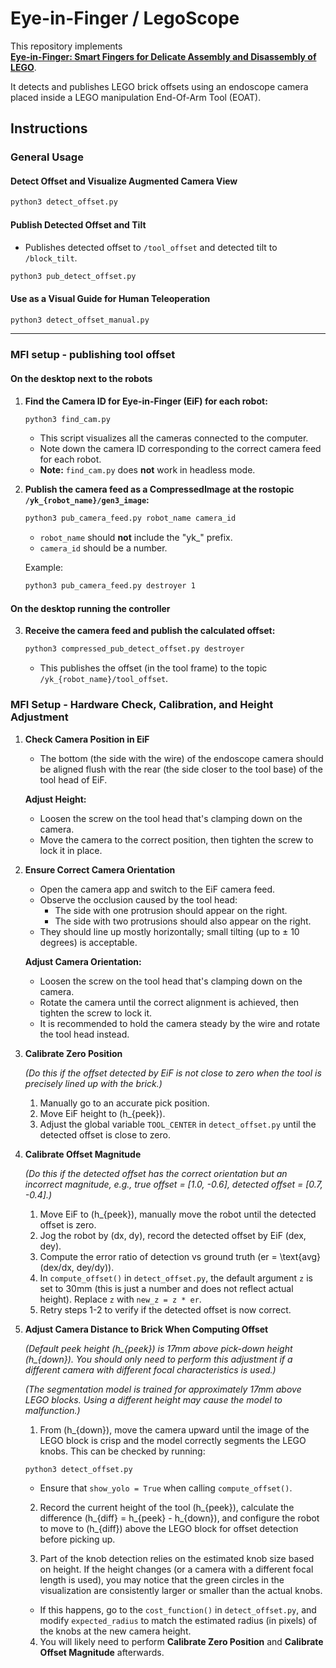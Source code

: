 # Eye-in-Finger / LegoScope

This repository implements  
[**Eye-in-Finger: Smart Fingers for Delicate Assembly and Disassembly of LEGO**](https://arxiv.org/abs/2503.06848).

It detects and publishes LEGO brick offsets using an endoscope camera placed inside a LEGO manipulation End-Of-Arm Tool (EOAT).

## Instructions

### General Usage

#### Detect Offset and Visualize Augmented Camera View

```sh
python3 detect_offset.py
```

#### Publish Detected Offset and Tilt

- Publishes detected offset to `/tool_offset` and detected tilt to `/block_tilt`.

```sh
python3 pub_detect_offset.py
```

#### Use as a Visual Guide for Human Teleoperation

```sh
python3 detect_offset_manual.py
```

---

### MFI setup - publishing tool offset

#### On the desktop next to the robots

1. **Find the Camera ID for Eye-in-Finger (EiF) for each robot:**

    ```sh
    python3 find_cam.py
    ```

    - This script visualizes all the cameras connected to the computer.
    - Note down the camera ID corresponding to the correct camera feed for each robot.
    - **Note:** `find_cam.py` does **not** work in headless mode.

2. **Publish the camera feed as a CompressedImage at the rostopic `/yk_{robot_name}/gen3_image`:**

    ```sh
    python3 pub_camera_feed.py robot_name camera_id
    ```

    - `robot_name` should **not** include the "yk_" prefix.
    - `camera_id` should be a number.

    Example:

    ```sh
    python3 pub_camera_feed.py destroyer 1
    ```

#### On the desktop running the controller

3. **Receive the camera feed and publish the calculated offset:**

    ```sh
    python3 compressed_pub_detect_offset.py destroyer
    ```

    - This publishes the offset (in the tool frame) to the topic `/yk_{robot_name}/tool_offset`.


### MFI Setup - Hardware Check, Calibration, and Height Adjustment

1. **Check Camera Position in EiF**

    - The bottom (the side with the wire) of the endoscope camera should be aligned flush with the rear (the side closer to the tool base) of the tool head of EiF.

    **Adjust Height:**
    - Loosen the screw on the tool head that's clamping down on the camera.
    - Move the camera to the correct position, then tighten the screw to lock it in place.

2. **Ensure Correct Camera Orientation**

    - Open the camera app and switch to the EiF camera feed.
    - Observe the occlusion caused by the tool head:
      - The side with one protrusion should appear on the right.
      - The side with two protrusions should also appear on the right.
    - They should line up mostly horizontally; small tilting (up to ± 10 degrees) is acceptable.

    **Adjust Camera Orientation:**
    - Loosen the screw on the tool head that's clamping down on the camera.
    - Rotate the camera until the correct alignment is achieved, then tighten the screw to lock it.
    - It is recommended to hold the camera steady by the wire and rotate the tool head instead.

3. **Calibrate Zero Position**

    *(Do this if the offset detected by EiF is not close to zero when the tool is precisely lined up with the brick.)*

    1. Manually go to an accurate pick position.
    2. Move EiF height to \(h_{peek}\).
    3. Adjust the global variable `TOOL_CENTER` in `detect_offset.py` until the detected offset is close to zero.

4. **Calibrate Offset Magnitude**

    *(Do this if the detected offset has the correct orientation but an incorrect magnitude, e.g., true offset = [1.0, -0.6], detected offset = [0.7, -0.4].)*

    1. Move EiF to \(h_{peek}\), manually move the robot until the detected offset is zero.
    2. Jog the robot by \(dx, dy\), record the detected offset by EiF \(dex, dey\).
    3. Compute the error ratio of detection vs ground truth \(er = \text{avg}(dex/dx, dey/dy)\).
    4. In `compute_offset()` in `detect_offset.py`, the default argument `z` is set to 30mm (this is just a number and does not reflect actual height). Replace `z` with `new_z = z * er`.
    5. Retry steps 1-2 to verify if the detected offset is now correct.

5. **Adjust Camera Distance to Brick When Computing Offset**

    *(Default peek height \(h_{peek}\) is 17mm above pick-down height \(h_{down}\). You should only need to perform this adjustment if a different camera with different focal characteristics is used.)*

    *(The segmentation model is trained for approximately 17mm above LEGO blocks. Using a different height may cause the model to malfunction.)*

    1. From \(h_{down}\), move the camera upward until the image of the LEGO block is crisp and the model correctly segments the LEGO knobs. This can be checked by running:

    ```sh
    python3 detect_offset.py
    ```

    - Ensure that `show_yolo = True` when calling `compute_offset()`.

    2. Record the current height of the tool \(h_{peek}\), calculate the difference \(h_{diff} = h_{peek} - h_{down}\), and configure the robot to move to \(h_{diff}\) above the LEGO block for offset detection before picking up.

    3. Part of the knob detection relies on the estimated knob size based on height. If the height changes (or a camera with a different focal length is used), you may notice that the green circles in the visualization are consistently larger or smaller than the actual knobs.

    - If this happens, go to the `cost_function()` in `detect_offset.py`, and modify `expected_radius` to match the estimated radius (in pixels) of the knobs at the new camera height.

    4. You will likely need to perform **Calibrate Zero Position** and **Calibrate Offset Magnitude** afterwards.









